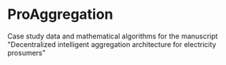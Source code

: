 # ProAggregation
Case study data and mathematical algorithms for the manuscript "Decentralized intelligent aggregation architecture for electricity prosumers"
